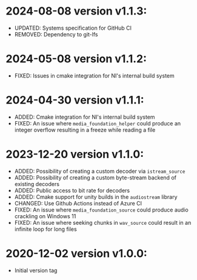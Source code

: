 # 2024-08-08 version v1.1.3:

  * UPDATED: Systems specification for GitHub CI
  * REMOVED: Dependency to git-lfs

# 2024-05-08 version v1.1.2:

  * FIXED: Issues in cmake integration for NI's internal build system

# 2024-04-30 version v1.1.1:

  * ADDED: Cmake integration for NI's internal build system
  * FIXED: An issue where `media_foundation_helper` could produce an integer overflow resulting in a freeze while reading a file

# 2023-12-20 version v1.1.0:

  * ADDED: Possibility of creating a custom decoder via `istream_source`
  * ADDED: Possibility of creating a custom byte-stream backend of existing decoders
  * ADDED: Public access to bit rate for decoders
  * ADDED: Cmake support for unity builds in the `audiostream` library
  * CHANGED: Use Github Actions instead of Azure CI
  * FIXED: An issue where `media_foundation_source` could produce audio crackling on Windows 11
  * FIXED: An issue where seeking chunks in `wav_source` could result in an infinite loop for long files

# 2020-12-02 version v1.0.0:

  * Initial version tag
